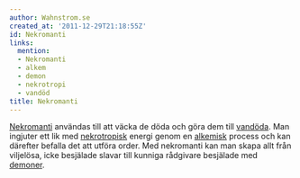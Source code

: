```yaml
---
author: Wahnstrom.se
created_at: '2011-12-29T21:18:55Z'
id: Nekromanti
links:
  mention:
  - Nekromanti
  - alkem
  - demon
  - nekrotropi
  - vandöd
title: Nekromanti
---
```


[Nekromanti] användas till att väcka de döda och göra dem till [vandöda]. Man ingjuter ett lik med
[nekrotropisk] energi genom en [alkemisk] process och kan därefter befalla det att utföra order. Med
nekromanti kan man skapa allt från viljelösa, icke besjälade slavar till kunniga rådgivare besjälade
med [demoner].

  [Nekromanti]: Nekromanti
  [vandöda]: vandöd
  [nekrotropisk]: nekrotropi
  [alkemisk]: alkem
  [demoner]: demon